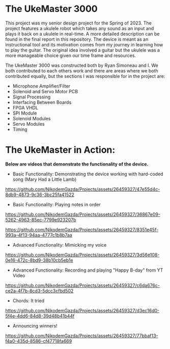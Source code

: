 # The UkeMaster 3000
This project was my senior design project for the Spring of 2023. The project features a ukulele robot which takes any sound as an input and plays it back on a ukulele in real-time. A more detailed description can be found in the final report in this repository. The device is meant as an instructional tool and its motivation comes from my journey in learning how to play the guitar. The original idea involved a guitar but the ukulele was a more manageable choice given our time frame and resources.

The UkeMaster 3000 was constructed both by Ryan Simoneau and I. We both contributed to each others work and there are areas where we both contributed equally, but the sections I was responsible for in the project are:
- Microphone Amplifier/Filter
- Solenoid and Servo Motor PCB
- Signal Processing
- Interfacing Between Boards
- FPGA VHDL
- SPI Module
- Solenoid Modules
- Servo Modules
- Timing 

# The UkeMaster in Action:
**Below are videos that demonstrate the functionality of the device.**
- Basic Functionality: Demonstrating the device working with hard-coded song (Mary Had a Little Lamb)

https://github.com/NikodemGazda/Projects/assets/26459327/47e55d4c-8db9-4873-9c36-3bc25fa41522

- Basic Functionality: Playing notes in order

https://github.com/NikodemGazda/Projects/assets/26459327/36867e09-5262-4963-85ec-7799e923207b

https://github.com/NikodemGazda/Projects/assets/26459327/8351e45f-993a-4f13-94aa-4777c1b8b7aa

- Advanced Functionality: Mimicking my voice

https://github.com/NikodemGazda/Projects/assets/26459327/3d56e108-0e16-472c-8bd9-38b10cb5eb1e

- Advanced Functionality: Recording and playing "Happy B-day" from YT Video

https://github.com/NikodemGazda/Projects/assets/26459327/c6da676c-ce2a-4f7b-8cd3-5dcc3cfbd502

- Chords: It tried

https://github.com/NikodemGazda/Projects/assets/26459327/d3ec16d0-5f4e-4dd6-84d8-39d48b41b44f

- Announcing winners!

https://github.com/NikodemGazda/Projects/assets/26459327/77bbaf13-f4a0-435d-8586-cf47718fa669
